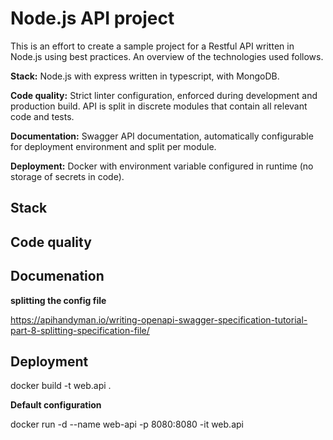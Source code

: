 # Node.js API project

This is an effort to create a sample project for a Restful API written in Node.js using best practices. An overview of the technologies used follows.

**Stack:** Node.js with express written in typescript, with MongoDB.

**Code quality:** Strict linter configuration, enforced during development and production build. API is split in discrete modules that contain all relevant code and tests.

**Documentation:** Swagger API documentation, automatically configurable for deployment environment and split per module.  

**Deployment:** Docker with environment variable configured in runtime (no storage of secrets in code).

## Stack



## Code quality



## Documenation

**splitting the config file**

https://apihandyman.io/writing-openapi-swagger-specification-tutorial-part-8-splitting-specification-file/



## Deployment

docker build -t web.api .

**Default configuration**

docker run -d --name web-api -p 8080:8080 -it web.api

